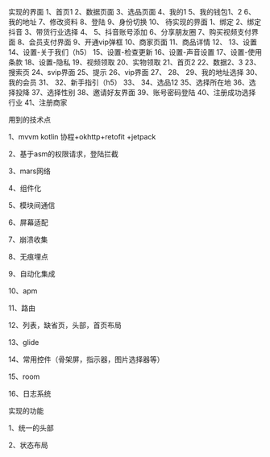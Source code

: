 实现的界面
1、首页1
2、数据页面
3、选品页面
4、我的1
5、我的钱包1、2
6、我的地址
7、修改资料
8、登陆
9、身份切换
10、
待实现的界面
1、绑定
2、绑定抖音
3、带货行业选择
4、
5、抖音账号添加
6、分享朋友圈
7、购买视频支付界面
8、会员支付界面
9、开通vip弹框
10、商家页面
11、商品详情
12、
13、设置
14、设置-关于我们（h5）
15、设置-检查更新
16、设置-声音设置
17、设置-使用条款
18、设置-隐私
19、视频领取
20、实物领取
21、首页2
22、数据2、3
23、搜索页
24、svip界面
25、提示
26、vip界面
27、
28、
29、我的地址选择
30、我的会员
31、
32、新手指引（h5）
33、
34、选品12
35、选择所在地
36、选择投降
37、选择性别
38、邀请好友界面
39、账号密码登陆
40、注册成功选择行业
41、注册商家

用到的技术点

1、mvvm kotlin 协程+okhttp+retofit +jetpack

2、基于asm的权限请求，登陆拦截

3、mars网络

4、组件化

5、模块间通信

6、屏幕适配

7、崩溃收集

8、无痕埋点

9、自动化集成

10、apm

11、路由

12、列表，缺省页，头部，首页布局

13、glide

14、常用控件（骨架屏，指示器，图片选择器等）

15、room

16、日志系统

实现的功能

1、统一的头部

2、状态布局


